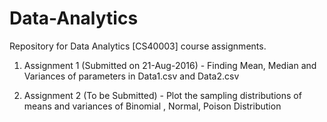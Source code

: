 # Data-Analytics
Repository for Data Analytics [CS40003] course assignments.

1) Assignment 1 (Submitted on 21-Aug-2016) - Finding Mean, Median and Variances of parameters in Data1.csv and Data2.csv

2) Assignment 2 (To be Submitted) - Plot the sampling distributions of means and variances of Binomial , Normal, Poison Distribution
